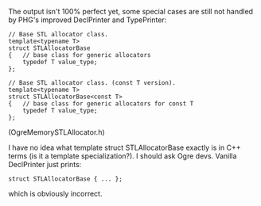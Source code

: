 The output isn't 100% perfect yet, some special cases are still not handled by PHG's improved DeclPrinter and TypePrinter:

	// Base STL allocator class.
	template<typename T>
	struct STLAllocatorBase
	{	// base class for generic allocators
		typedef T value_type;
	};

	// Base STL allocator class. (const T version).
	template<typename T>
	struct STLAllocatorBase<const T>
	{	// base class for generic allocators for const T
		typedef T value_type;
	};

(OgreMemorySTLAllocator.h)

I have no idea what template<typename T> struct STLAllocatorBase<const T> exactly is
in C++ terms (is it a template specialization?). I should ask Ogre devs.
Vanilla DeclPrinter just prints:

	struct STLAllocatorBase { ... };

which is obviously incorrect.